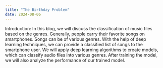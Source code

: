 ```yaml
---
title: "The Birthday Problem"
date: 2024-08-06
---
```

Introduction:
In this blog, we will discuss the classification of music files based on the genres. Generally, people carry their favorite songs on smartphones. Songs can be of various genres. With the help of deep learning techniques, we can provide a classified list of songs to the smartphone user. We will apply deep learning algorithms to create models, which can classify audio files into various genres. After training the model, we will also analyze the performance of our trained model.
